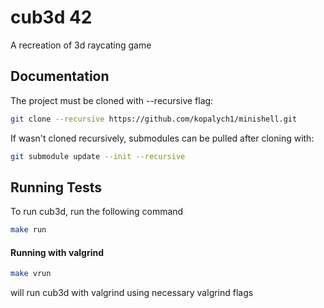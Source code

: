 # cub3d 42

A recreation of 3d raycating game



## Documentation

The project must be cloned with --recursive flag:
```bash
git clone --recursive https://github.com/kopalych1/minishell.git
```
If wasn't cloned recursively, submodules can be pulled after cloning with:
```bash
git submodule update --init --recursive
```


## Running Tests

To run cub3d, run the following command

```bash
make run
```

#### Running with valgrind

```bash
make vrun
```

will run cub3d with valgrind using necessary valgrind flags
